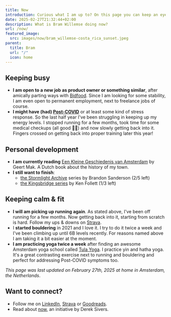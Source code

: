 ```yaml
---
title: Now
introduction: Curious what I am up to? On this page you can keep an eye on what is keeping me busy right now.
date: 2025-02-27T21:32:44+02:00
description: What is Bram Willemse doing now?
url: /now/
featured_image:
  src: images/now/bram_willemse-costa_rica_sunset.jpeg
parent:
  title: Bram
  url: "/"
  icon: home
---
```


## Keeping busy

- **I am open to a new job as product owner or something similar**, after amically parting ways with [Bidfood](https://bidfood.nl "Check Bidfood's current webshop"). Since I am looking for some stability, I am even open to permanent employment, next to freelance jobs of course.
- **I might have (had) [Post-COVID](https://www.rivm.nl/en/coronavirus-covid-19/post-covid "read more about Post-COVID symptoms")** or at least some kind of stress response. So the last half year I've been struggling in keeping up my energy levels. I stopped running for a few months, took time for some medical checkups (all good 🤷‍♂️) and now slowly getting back into it. Fingers crossed on getting back into proper training later this year!

## Personal development
- **I am currently reading** [Een Kleine Geschiedenis van Amsterdam](https://www.goodreads.com/book/show/579118.Een_kleine_geschiedenis_van_Amsterdam "Read more about Een Kleine Geschiedenis van Amsterdam on GoodReads") by Geert Mak. A Dutch book about the history of my town.
- **I still want to finish**:
	- [the Stormlight Archive](https://www.goodreads.com/series/49075-the-stormlight-archive "Read about the Stormlight Archive series by Brandon Sanderson on GoodReads") series by Brandon Sanderson
  (2/5 left)
	- [the Kingsbridge series](https://www.goodreads.com/series/60161-kingsbridge "Read about the Kingsbridge series by Ken Follett on GoodReads") by Ken Follett (1/3 left)

## Keeping calm &amp; fit
- **I will am picking up running again**. As stated above, I've been off running for a few months. Now getting back into it, starting from scratch is hard. Follow my ups & downs on  [Strava](https://strava.com/athletes/bramwillemse "Follow my training progress on Strava").
- I **started bouldering** in 2021 and I love it. I try to do it twice a week and I've been climbing up until 6B levels recently. For reasons named above I am taking it a bit easier at the moment.
- **I am practicing yoga twice a week** after finding an awesome Amsterdam yoga school called [Tula Yoga](https://www.tulayogastudios.nl/). I practice yin and hatha yoga. It's a great contrasting exercise next to running and bouldering and perfect for addressing Post-COVID symptoms too.

*This page was last updated on <time datetime="2025-02-27T21:32:44+02:00
">February 27th, 2025</time> at home in Amsterdam, the Netherlands*.

## Want to connect?

- Follow me on [LinkedIn](https://linkedin.com/in/bramwillemse "Check out my profile and CV on LinkedIn"), [Strava](https://strava.com/athletes/bramwillemse "Follow my training progress on Strava") or [Goodreads](https://www.goodreads.com/bramwillemse "See what I read on my GoodReads profile").
- Read about <a href="https://nownownow.com/about">now</a>, an initiative by Derek Sivers.
